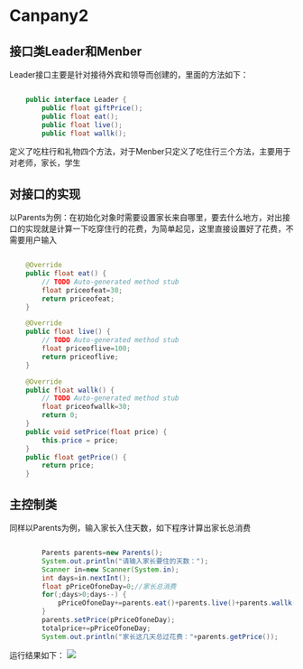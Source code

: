 # Canpany2 #
## 接口类Leader和Menber ##
Leader接口主要是针对接待外宾和领导而创建的，里面的方法如下：
```java

	public interface Leader {
		public float giftPrice();
		public float eat();
		public float live();
		public float wallk();

```
定义了吃柱行和礼物四个方法，对于Menber只定义了吃住行三个方法，主要用于对老师，家长，学生
## 对接口的实现 ##
以Parents为例：在初始化对象时需要设置家长来自哪里，要去什么地方，对出接口的实现就是计算一下吃穿住行的花费，为简单起见，这里直接设置好了花费，不需要用户输入
```java

	@Override
	public float eat() {
		// TODO Auto-generated method stub
		float priceofeat=30;	
		return priceofeat;
	}

	@Override
	public float live() {
		// TODO Auto-generated method stub
		float priceoflive=100;
		return priceoflive;
	}

	@Override
	public float wallk() {
		// TODO Auto-generated method stub
		float priceofwallk=30;
		return 0;
	}
	public void setPrice(float price) {
		this.price = price;
	}
	public float getPrice() {
		return price;
	}
```
## 主控制类 ##
同样以Parents为例，输入家长入住天数，如下程序计算出家长总消费
```java

		Parents parents=new Parents();
		System.out.println("请输入家长要住的天数：");
		Scanner in=new Scanner(System.in);
		int days=in.nextInt();
		float pPriceOfoneDay=0;//家长总消费
		for(;days>0;days--) {
			pPriceOfoneDay+=parents.eat()+parents.live()+parents.wallk();
		}		
		parents.setPrice(pPriceOfoneDay);
		totalprice+=pPriceOfoneDay;
		System.out.println("家长这几天总过花费："+parents.getPrice());
```
运行结果如下：
![](https://i.imgur.com/BwNGeBT.png)

